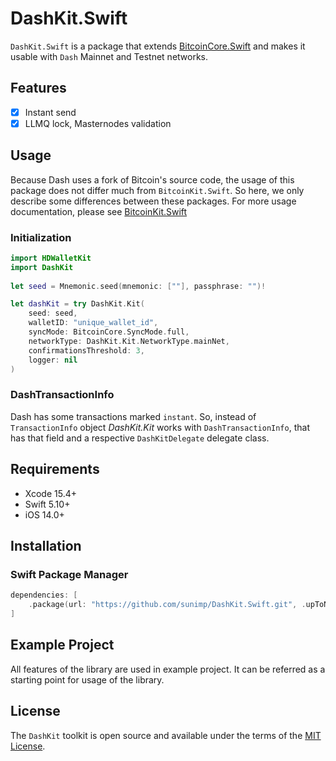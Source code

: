 # DashKit.Swift

`DashKit.Swift` is a package that extends [BitcoinCore.Swift](https://github.com/sunimp/BitcoinCore.Swift) and makes it usable with `Dash` Mainnet and Testnet networks.

## Features

- [x] Instant send
- [x] LLMQ lock, Masternodes validation

## Usage

Because Dash uses a fork of Bitcoin's source code, the usage of this package does not differ much from `BitcoinKit.Swift`. So here, we only describe some differences between these packages. For more usage documentation, please see [BitcoinKit.Swift](https://github.com/sunimp/BitcoinKit.Swift)


### Initialization

```swift
import HDWalletKit
import DashKit
        
let seed = Mnemonic.seed(mnemonic: [""], passphrase: "")!

let dashKit = try DashKit.Kit(
    seed: seed,
    walletID: "unique_wallet_id",
    syncMode: BitcoinCore.SyncMode.full,
    networkType: DashKit.Kit.NetworkType.mainNet,
    confirmationsThreshold: 3,
    logger: nil
)
```

### DashTransactionInfo

Dash has some transactions marked `instant`. So, instead of `TransactionInfo` object *DashKit.Kit* works with `DashTransactionInfo`, that has that field and a respective `DashKitDelegate` delegate class.


## Requirements

* Xcode 15.4+
* Swift 5.10+
* iOS 14.0+

## Installation

### Swift Package Manager

```swift
dependencies: [
    .package(url: "https://github.com/sunimp/DashKit.Swift.git", .upToNextMajor(from: "3.2.0"))
]
```

## Example Project

All features of the library are used in example project. It can be referred as a starting point for usage of the library.

## License

The `DashKit` toolkit is open source and available under the terms of the [MIT License](https://github.com/sunimp/DashKit.Swift/blob/master/LICENSE).

